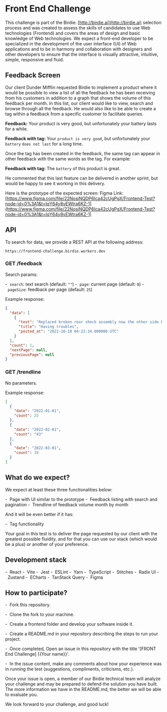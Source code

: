 # Front End Challenge

This challenge is part of the Birdie: [http://birdie.ai](http://birdie.ai) selection process and was created to assess the skills of candidates to use Web technologies (Frontend) and covers the areas of design and basic knowledge of Web technologies. We expect a front-end developer to be specialized in the development of the user interface (UI) of Web applications and to be in harmony and collaboration with designers and other developers to ensure that the interface is visually attractive, intuitive, simple, responsive and fluid.

## Feedback Screen

Our client Dunder Mifflin requested Birdie to implement a product where it would be possible to view a list of all the feedback he has been receiving from his customers in addition to a graph that shows the volume of this feedback per month. In this list, our client would like to view, search and browse through all the feedback. He would also like to be able to create a tag within a feedback from a specific customer to facilitate queries.

**Feedback:** Your product is very good, but unfortunately your battery lasts
for a while.

**Feedback with tag:** Your `product is very good`, but unfortunately your `battery` `does not last` for a long time.

Once the tag has been created in the feedback, the same tag can appear in other feedback with the same words as the tag. For example:

**Feedback with tag:** The `battery` of this product is great.

He commented that this last feature can be delivered in another sprint, but would be happy to see it working in this delivery.

Here is the prototype of the expected screen: Figma Link: [https://www.figma.com/file/22NosjNQDP6Ica42cUgPgX/Frontend-Test?node-id=0%3A1&t=IqY64y8vEWtra6KZ-1](https://www.figma.com/file/22NosjNQDP6Ica42cUgPgX/Frontend-Test?node-id=0%3A1&t=IqY64y8vEWtra6KZ-1)

## API

To search for data, we provide a REST API at the following address:

`https://frontend-challenge.birdie.workers.dev`

### GET /feedback

Search params:

-  `search`: text search (default: `""`)
-  `page`: current page (default: `0`)
-  `pageSize`: feedback per page (default: `25`)

Example response:

```json
{
  "data": [
    {
      "text": "Replaced broken rear shock assembly now the other side broke. This whole unit was replaced once. The 2 boys riding both weigh less than 100 lbs",
      "title": "Having troubles",
      "posted_at": "2022-10-18 04:22:34.000000 UTC"
    }
  ],
  "count": 1,
  "nextPage": null,
  "previousPage": null
}
```

### GET /trendline

No parameters.

Example response:

```json
[
  {
    "date": "2022-01-01",
    "count": 25
  },
  {
    "date": "2022-02-01",
    "count": "43"
  },
  {
    "date": "2022-03-01",
    "count": 38
  }
]
```

## What do we expect?

We expect at least these three functionalities below:

-  Page with UI similar to the prototype
-  Feedback listing with search and pagination
-  Trendline of feedback volume month by month

And it will be even better if it has:

-  Tag functionality

Your goal in this test is to deliver the page requested by our client with the greatest possible fluidity, and for that you can use our stack (which would be a plus) or another of your preference.

## Development stack

-  React
-  Vite
-  Jest
-  ESLint
-  Yarn
-  TypeScript
-  Stitches
-  Radix UI
-  Zustand
-  ECharts
-  TanStack Query
-  Figma

## How to participate?

-  Fork this repository.

-  Clone the fork to your machine.

-  Create a frontend folder and develop your software inside it.

-  Create a README.md in your repository describing the steps to run your project.

-  Once completed, Open an issue in this repository with the title '[FRONT End Challenge] {{Your name}}'.

-  In the issue content, make any comments about how your experience was in running the test (suggestions, compliments, criticisms, etc.).


Once your issue is open, a member of our Birdie technical team will analyze your challenge and may be prepared to defend the solution you have built.
The more information we have in the README.md, the better we will be able to evaluate you.

We look forward to your challenge, and good luck!
